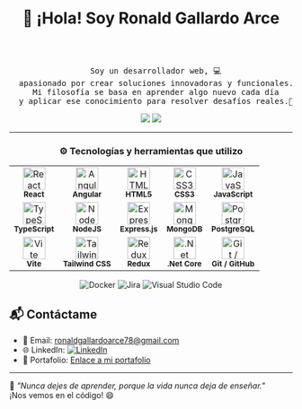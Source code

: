 <h1 align="center">👋 ¡Hola! Soy Ronald Gallardo Arce</h1>
<div align="center">
<br><br>
<pre>
  Soy un desarrollador web, 💻
  apasionado por crear soluciones innovadoras y funcionales.  
  Mi filosofía se basa en aprender algo nuevo cada día
  y aplicar ese conocimiento para resolver desafíos reales.🚀
</pre>

    
[![](https://img.shields.io/badge/Linkedin-0a66c2)](https://www.linkedin.com/in/ronald-gallardo-arce-a01b53279)
[![](https://img.shields.io/badge/Portfolio-93A1FC)]()
</div>



---

<h3 align="center">⚙️ Tecnologías y herramientas que utilizo</h3>

<table align="center">
  <tr>
    <td align="center">
      <img src="https://profilinator.rishav.dev/skills-assets/react-original-wordmark.svg" height="40" alt="React" /><br/>
      <sub><b>React</b></sub>
    </td>
    <td align="center">
      <img src="https://profilinator.rishav.dev/skills-assets/angularjs-original.svg" height="40" alt="Angular" /><br/>
      <sub><b>Angular</b></sub>
    </td>
    <td align="center">
      <img src="https://profilinator.rishav.dev/skills-assets/html5-original-wordmark.svg" height="40" alt="HTML5" /><br/>
      <sub><b>HTML5</b></sub>
    </td>
    <td align="center">
      <img src="https://profilinator.rishav.dev/skills-assets/css3-original-wordmark.svg" height="40" alt="CSS3" /><br/>
      <sub><b>CSS3</b></sub>
    </td>
    <td align="center">
      <img src="https://profilinator.rishav.dev/skills-assets/javascript-original.svg" height="40" alt="JavaScript" /><br/>
      <sub><b>JavaScript</b></sub>
    </td>
  </tr>
  <tr>
    <td align="center">
      <img src="https://profilinator.rishav.dev/skills-assets/typescript-original.svg" height="40" alt="TypeScript" /><br/>
      <sub><b>TypeScript</b></sub>
    </td>
    <td align="center">
      <img src="https://raw.githubusercontent.com/danielcranney/readme-generator/main/public/icons/skills/nodejs-colored.svg" height="40" alt="NodeJS" /><br/>
      <sub><b>NodeJS</b></sub>
    </td>
    <td align="center">
      <img src="https://profilinator.rishav.dev/skills-assets/express-original-wordmark.svg" height="40" alt="Express.js" /><br/>
      <sub><b>Express.js</b></sub>
    </td>
    <td align="center">
      <img src="https://profilinator.rishav.dev/skills-assets/mongodb-original-wordmark.svg" height="40" alt="MongoDB" /><br/>
      <sub><b>MongoDB</b></sub>
    </td>
    <td align="center">
      <img src="https://profilinator.rishav.dev/skills-assets/postgresql-original-wordmark.svg" height="40" alt="PostgreSQL" /><br/>
      <sub><b>PostgreSQL</b></sub>
    </td>
  </tr>
  <tr>
    <td align="center">
      <img src="https://raw.githubusercontent.com/danielcranney/readme-generator/main/public/icons/skills/vite-colored.svg" height="40" alt="Vite" /><br/>
      <sub><b>Vite</b></sub>
    </td>
    <td align="center">
      <img src="https://profilinator.rishav.dev/skills-assets/tailwindcss.svg" height="40" alt="Tailwind CSS" /><br/>
      <sub><b>Tailwind CSS</b></sub>
    </td>
    <td align="center">
      <img src="https://profilinator.rishav.dev/skills-assets/redux-original.svg" height="40" alt="Redux" /><br/>
      <sub><b>Redux</b></sub>
    </td>
    <td align="center">
      <img src="https://profilinator.rishav.dev/skills-assets/dotnetcore.png" height="40" alt=".Net Core" /><br/>
      <sub><b>.Net Core</b></sub>
    </td>
    <td align="center">
      <img src="https://profilinator.rishav.dev/skills-assets/git-scm-icon.svg" height="40" alt="Git / GitHub" /><br/>
      <sub><b>Git / GitHub</b></sub>
    </td>
  </tr>
</table>
 
<div align="center">

![Docker](https://img.shields.io/badge/Docker-2496ED?logo=docker&logoColor=white)
![Jira](https://img.shields.io/badge/Jira-0052CC?logo=jira&logoColor=white)
![Visual Studio Code](https://img.shields.io/badge/VSCode-0078D4?logo=visual-studio-code&logoColor=white)

</div>

## 📬 Contáctame
- 📧 Email: ronaldgallardoarce78@gmail.com
- 🌐 LinkedIn: [![LinkedIn](https://img.shields.io/badge/linkedin-0a66c2?logo=linkedin&logoColor=white)](https://www.linkedin.com/in/ronald-gallardo-arce-a01b53279)
- 🌟 Portafolio: [Enlace a mi portafolio]("")

---

🎯 *"Nunca dejes de aprender, porque la vida nunca deja de enseñar."*  
¡Nos vemos en el código! 😄
